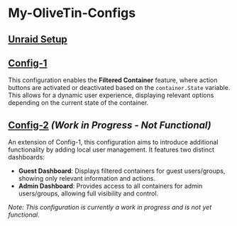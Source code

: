 # My-OliveTin-Configs

## [Unraid Setup](https://github.com/Josh-su/My-OliveTin-Configs/blob/main/Setup/unraid-setup.md)

## [Config-1](https://github.com/Josh-su/My-OliveTin-Configs/tree/main/Config-1#readme)
This configuration enables the **Filtered Container** feature, where action buttons are activated or deactivated based on the `container.State` variable. This allows for a dynamic user experience, displaying relevant options depending on the current state of the container.

## [Config-2](https://github.com/Josh-su/My-OliveTin-Configs/tree/main/Config-2#readme) *(Work in Progress - Not Functional)*
An extension of Config-1, this configuration aims to introduce additional functionality by adding local user management. It features two distinct dashboards:
- **Guest Dashboard**: Displays filtered containers for guest users/groups, showing only relevant information and actions.
- **Admin Dashboard**: Provides access to all containers for admin users/groups, allowing full visibility and control.

*Note: This configuration is currently a work in progress and is not yet functional.*

